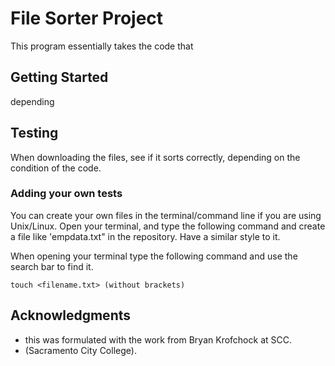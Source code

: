 # File Sorter Project

This program essentially takes the code that 

## Getting Started

depending 


## Testing

When downloading the files, see if it sorts correctly,
depending on the condition of the code.


### Adding your own tests

You can create your own files in the terminal/command line if you
are using Unix/Linux. Open your terminal, and type the following
command and create a file like 'empdata.txt" in the repository. 
Have a similar style to it.

When opening your terminal type the following command and use the
search bar to find it.
```
touch <filename.txt> (without brackets)
```

## Acknowledgments

* this was formulated with the work from Bryan Krofchock at SCC.
* (Sacramento City College).

